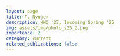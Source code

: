 ```yaml
---
layout: page
title: T. Nyugen
description: HMC '27, Incoming Spring '25
img: assets/img/photo_s25_2.png
importance: 2
category: current
related_publications: false
---
```

